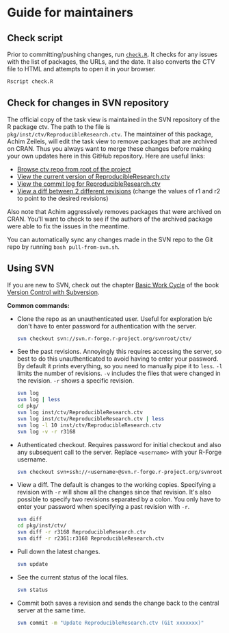 # Guide for maintainers

## Check script

Prior to committing/pushing changes, run [`check.R`](./check.R). It checks for
any issues with the list of packages, the URLs, and the date. It also converts
the CTV file to HTML and attempts to open it in your browser.

```sh
Rscript check.R
```

## Check for changes in SVN repository

The official copy of the task view is maintained in the SVN repository of the R
package ctv. The path to the file is `pkg/inst/ctv/ReproducibleResearch.ctv`.
The maintainer of this package, Achim Zeileis, will edit the task view to remove
packages that are archived on CRAN. Thus you always want to merge these changes
before making your own updates here in this GitHub repository. Here are useful
links:

* [Browse ctv repo from root of the project](https://r-forge.r-project.org/scm/viewvc.php/?root=ctv)
* [View the current version of ReproducibleResearch.ctv](https://r-forge.r-project.org/scm/viewvc.php/pkg/inst/ctv/ReproducibleResearch.ctv?view=markup&root=ctv)
* [View the commit log for ReproducibleResearch.ctv](https://r-forge.r-project.org/scm/viewvc.php/pkg/inst/ctv/ReproducibleResearch.ctv?root=ctv&view=log)
* [View a diff between 2 different revisions](https://r-forge.r-project.org/scm/viewvc.php/pkg/inst/ctv/ReproducibleResearch.ctv?root=ctv&r1=2361&r2=3168)
(change the values of r1 and r2 to point to the desired revisions)

Also note that Achim aggressively removes packages that were archived on CRAN.
You'll want to check to see if the authors of the archived package were able to
fix the issues in the meantime.

You can automatically sync any changes made in the SVN repo to the Git repo by
running `bash pull-from-svn.sh`.

## Using SVN

If you are new to SVN, check out the chapter [Basic Work
Cycle][basic-work-cycle] of the book [Version Control with Subversion][svnbook].

[basic-work-cycle]: http://svnbook.red-bean.com/en/1.7/svn.tour.cycle.html
[svnbook]: http://svnbook.red-bean.com/

**Common commands:**

* Clone the repo as an unauthenticated user. Useful for exploration b/c don't
  have to enter password for authentication with the server.

  ```sh
  svn checkout svn://svn.r-forge.r-project.org/svnroot/ctv/
  ```

* See the past revisions. Annoyingly this requires accessing the server, so best
  to do this unauthenticated to avoid having to enter your password. By default
  it prints everything, so you need to manually pipe it to `less`. `-l` limits
  the number of revisions. `-v` includes the files that were changed in the
  revision. `-r` shows a specific revision.

  ```sh
  svn log
  svn log | less
  cd pkg/
  svn log inst/ctv/ReproducibleResearch.ctv
  svn log inst/ctv/ReproducibleResearch.ctv | less
  svn log -l 10 inst/ctv/ReproducibleResearch.ctv
  svn log -v -r r3168
  ```

* Authenticated checkout. Requires password for initial checkout and also any
  subsequent call to the server. Replace `<username>` with your R-Forge
  username.

  ```sh
  svn checkout svn+ssh://<username>@svn.r-forge.r-project.org/svnroot/ctv/
  ```

* View a diff. The default is changes to the working copies. Specifying a
  revision with `-r` will show all the changes since that revision. It's also
  possible to specify two revisions separated by a colon. You only have to enter
  your password when specifying a past revision with `-r`.

  ```sh
  svn diff
  cd pkg/inst/ctv/
  svn diff -r r3168 ReproducibleResearch.ctv
  svn diff -r r2361:r3168 ReproducibleResearch.ctv
  ```

* Pull down the latest changes.

  ```sh
  svn update
  ```

* See the current status of the local files.

  ```sh
  svn status
  ```

* Commit both saves a revision and sends the change back to the central server
  at the same time.

  ```sh
  svn commit -m "Update ReproducibleResearch.ctv (Git xxxxxxx)"
  ```
